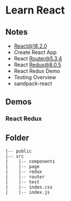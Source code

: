 # Learn React

## Notes

- React@18.2.0
- Create React App
- React Router@5.3.4
- React Redux@8.0.5
- React Redux Demo
- Testing Overview
- sandpack-react

## Demos

### React Redux

## Folder

```
|-- public
|-- src
|    |-- components
|    |-- page
|    |-- redux
|    |-- router
|    |-- test
|    |-- index.css
|    |-- index.js
```
